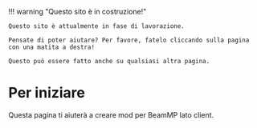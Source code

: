 !!! warning "Questo sito è in costruzione!"

    Questo sito è attualmente in fase di lavorazione.

    Pensate di poter aiutare? Per favore, fatelo cliccando sulla pagina con una matita a destra!

    Questo può essere fatto anche su qualsiasi altra pagina.

# Per iniziare
Questa pagina ti aiuterà a creare mod per BeamMP lato client.
